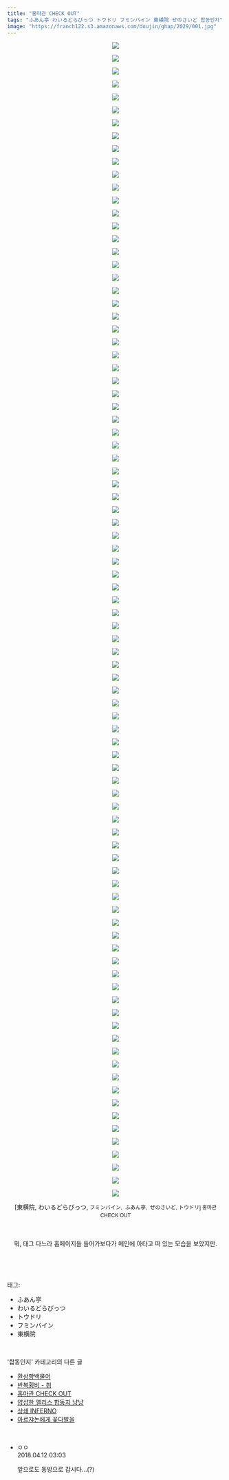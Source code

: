 ```yaml
---
title: "홍마관 CHECK OUT"
tags: "ふあん亭 わいるどらびっつ トウドリ フミンバイン 東横院 ぜのさいど 합동인지"
image: "https://franch122.s3.amazonaws.com/doujin/ghap/2029/001.jpg"
---
```

<div class="article">
<p style="text-align: center; clear: none; float: none;"><img src="{{ site.imgserver4 }}/ghap/2029/001.jpg"/></p>
<p style="text-align: center; clear: none; float: none;"><img src="{{ site.imgserver4 }}/ghap/2029/002.jpg"/></p>
<p style="text-align: center; clear: none; float: none;"><img src="{{ site.imgserver4 }}/ghap/2029/003.jpg"/></p>
<p style="text-align: center; clear: none; float: none;"><img src="{{ site.imgserver4 }}/ghap/2029/004.jpg"/></p>
<p style="text-align: center; clear: none; float: none;"><img src="{{ site.imgserver4 }}/ghap/2029/005.jpg"/></p>
<p style="text-align: center; clear: none; float: none;"><img src="{{ site.imgserver4 }}/ghap/2029/006.jpg"/></p>
<p style="text-align: center; clear: none; float: none;"><img src="{{ site.imgserver4 }}/ghap/2029/007.jpg"/></p>
<p style="text-align: center; clear: none; float: none;"><img src="{{ site.imgserver4 }}/ghap/2029/008.jpg"/></p>
<p style="text-align: center; clear: none; float: none;"><img src="{{ site.imgserver4 }}/ghap/2029/009.jpg"/></p>
<p style="text-align: center; clear: none; float: none;"><img src="{{ site.imgserver4 }}/ghap/2029/010.jpg"/></p>
<p style="text-align: center; clear: none; float: none;"><img src="{{ site.imgserver4 }}/ghap/2029/011.jpg"/></p>
<p style="text-align: center; clear: none; float: none;"><img src="{{ site.imgserver4 }}/ghap/2029/012.jpg"/></p>
<p style="text-align: center; clear: none; float: none;"><img src="{{ site.imgserver4 }}/ghap/2029/013.jpg"/></p>
<p style="text-align: center; clear: none; float: none;"><img src="{{ site.imgserver4 }}/ghap/2029/014.jpg"/></p>
<p style="text-align: center; clear: none; float: none;"><img src="{{ site.imgserver4 }}/ghap/2029/015.jpg"/></p>
<p style="text-align: center; clear: none; float: none;"><img src="{{ site.imgserver4 }}/ghap/2029/016.jpg"/></p>
<p style="text-align: center; clear: none; float: none;"><img src="{{ site.imgserver4 }}/ghap/2029/017.jpg"/></p>
<p style="text-align: center; clear: none; float: none;"><img src="{{ site.imgserver4 }}/ghap/2029/018.jpg"/></p>
<p style="text-align: center; clear: none; float: none;"><img src="{{ site.imgserver4 }}/ghap/2029/019.jpg"/></p>
<p style="text-align: center; clear: none; float: none;"><img src="{{ site.imgserver4 }}/ghap/2029/020.jpg"/></p>
<p style="text-align: center; clear: none; float: none;"><img src="{{ site.imgserver4 }}/ghap/2029/021.jpg"/></p>
<p style="text-align: center; clear: none; float: none;"><img src="{{ site.imgserver4 }}/ghap/2029/022.jpg"/></p>
<p style="text-align: center; clear: none; float: none;"><img src="{{ site.imgserver4 }}/ghap/2029/023.jpg"/></p>
<p style="text-align: center; clear: none; float: none;"><img src="{{ site.imgserver4 }}/ghap/2029/024.jpg"/></p>
<p style="text-align: center; clear: none; float: none;"><img src="{{ site.imgserver4 }}/ghap/2029/025.jpg"/></p>
<p style="text-align: center; clear: none; float: none;"><img src="{{ site.imgserver4 }}/ghap/2029/026.jpg"/></p>
<p style="text-align: center; clear: none; float: none;"><img src="{{ site.imgserver4 }}/ghap/2029/027.jpg"/></p>
<p style="text-align: center; clear: none; float: none;"><img src="{{ site.imgserver4 }}/ghap/2029/028.jpg"/></p>
<p style="text-align: center; clear: none; float: none;"><img src="{{ site.imgserver4 }}/ghap/2029/029.jpg"/></p>
<p style="text-align: center; clear: none; float: none;"><img src="{{ site.imgserver4 }}/ghap/2029/030.jpg"/></p>
<p style="text-align: center; clear: none; float: none;"><img src="{{ site.imgserver4 }}/ghap/2029/031.jpg"/></p>
<p style="text-align: center; clear: none; float: none;"><img src="{{ site.imgserver4 }}/ghap/2029/032.jpg"/></p>
<p style="text-align: center; clear: none; float: none;"><img src="{{ site.imgserver4 }}/ghap/2029/033.jpg"/></p>
<p style="text-align: center; clear: none; float: none;"><img src="{{ site.imgserver4 }}/ghap/2029/034.jpg"/></p>
<p style="text-align: center; clear: none; float: none;"><img src="{{ site.imgserver4 }}/ghap/2029/035.jpg"/></p>
<p style="text-align: center; clear: none; float: none;"><img src="{{ site.imgserver4 }}/ghap/2029/036.jpg"/></p>
<p style="text-align: center; clear: none; float: none;"><img src="{{ site.imgserver4 }}/ghap/2029/037.jpg"/></p>
<p style="text-align: center; clear: none; float: none;"><img src="{{ site.imgserver4 }}/ghap/2029/038.jpg"/></p>
<p style="text-align: center; clear: none; float: none;"><img src="{{ site.imgserver4 }}/ghap/2029/039.jpg"/></p>
<p style="text-align: center; clear: none; float: none;"><img src="{{ site.imgserver4 }}/ghap/2029/040.jpg"/></p>
<p style="text-align: center; clear: none; float: none;"><img src="{{ site.imgserver4 }}/ghap/2029/041.jpg"/></p>
<p style="text-align: center; clear: none; float: none;"><img src="{{ site.imgserver4 }}/ghap/2029/042.jpg"/></p>
<p style="text-align: center; clear: none; float: none;"><img src="{{ site.imgserver4 }}/ghap/2029/043.jpg"/></p>
<p style="text-align: center; clear: none; float: none;"><img src="{{ site.imgserver4 }}/ghap/2029/044.jpg"/></p>
<p style="text-align: center; clear: none; float: none;"><img src="{{ site.imgserver4 }}/ghap/2029/045.jpg"/></p>
<p style="text-align: center; clear: none; float: none;"><img src="{{ site.imgserver4 }}/ghap/2029/046.jpg"/></p>
<p style="text-align: center; clear: none; float: none;"><img src="{{ site.imgserver4 }}/ghap/2029/047.jpg"/></p>
<p style="text-align: center; clear: none; float: none;"><img src="{{ site.imgserver4 }}/ghap/2029/048.jpg"/></p>
<p style="text-align: center; clear: none; float: none;"><img src="{{ site.imgserver4 }}/ghap/2029/049.jpg"/></p>
<p style="text-align: center; clear: none; float: none;"><img src="{{ site.imgserver4 }}/ghap/2029/050.jpg"/></p>
<p style="text-align: center; clear: none; float: none;"><img src="{{ site.imgserver4 }}/ghap/2029/051.jpg"/></p>
<p style="text-align: center; clear: none; float: none;"><img src="{{ site.imgserver4 }}/ghap/2029/052.jpg"/></p>
<p style="text-align: center; clear: none; float: none;"><img src="{{ site.imgserver4 }}/ghap/2029/053.jpg"/></p>
<p style="text-align: center; clear: none; float: none;"><img src="{{ site.imgserver4 }}/ghap/2029/054.jpg"/></p>
<p style="text-align: center; clear: none; float: none;"><img src="{{ site.imgserver4 }}/ghap/2029/055.jpg"/></p>
<p style="text-align: center; clear: none; float: none;"><img src="{{ site.imgserver4 }}/ghap/2029/056.jpg"/></p>
<p style="text-align: center; clear: none; float: none;"><img src="{{ site.imgserver4 }}/ghap/2029/057.jpg"/></p>
<p style="text-align: center; clear: none; float: none;"><img src="{{ site.imgserver4 }}/ghap/2029/058.jpg"/></p>
<p style="text-align: center; clear: none; float: none;"><img src="{{ site.imgserver4 }}/ghap/2029/059.jpg"/></p>
<p style="text-align: center; clear: none; float: none;"><img src="{{ site.imgserver4 }}/ghap/2029/060.jpg"/></p>
<p style="text-align: center; clear: none; float: none;"><img src="{{ site.imgserver4 }}/ghap/2029/061.jpg"/></p>
<p style="text-align: center; clear: none; float: none;"><img src="{{ site.imgserver4 }}/ghap/2029/062.jpg"/></p>
<p style="text-align: center; clear: none; float: none;"><img src="{{ site.imgserver4 }}/ghap/2029/063.jpg"/></p>
<p style="text-align: center; clear: none; float: none;"><img src="{{ site.imgserver4 }}/ghap/2029/064.jpg"/></p>
<p style="text-align: center; clear: none; float: none;"><img src="{{ site.imgserver4 }}/ghap/2029/065.jpg"/></p>
<p style="text-align: center; clear: none; float: none;"><img src="{{ site.imgserver4 }}/ghap/2029/066.jpg"/></p>
<p style="text-align: center; clear: none; float: none;"><img src="{{ site.imgserver4 }}/ghap/2029/067.jpg"/></p>
<p style="text-align: center; clear: none; float: none;"><img src="{{ site.imgserver4 }}/ghap/2029/068.jpg"/></p>
<p style="text-align: center; clear: none; float: none;"><img src="{{ site.imgserver4 }}/ghap/2029/069.jpg"/></p>
<p style="text-align: center; clear: none; float: none;"><img src="{{ site.imgserver4 }}/ghap/2029/070.jpg"/></p>
<p style="text-align: center; clear: none; float: none;"><img src="{{ site.imgserver4 }}/ghap/2029/071.jpg"/></p>
<p style="text-align: center; clear: none; float: none;"><img src="{{ site.imgserver4 }}/ghap/2029/072.jpg"/></p>
<p style="text-align: center; clear: none; float: none;"><img src="{{ site.imgserver4 }}/ghap/2029/073.jpg"/></p>
<p style="text-align: center; clear: none; float: none;"><img src="{{ site.imgserver4 }}/ghap/2029/074.jpg"/></p>
<p style="text-align: center; clear: none; float: none;"><img src="{{ site.imgserver4 }}/ghap/2029/075.jpg"/></p>
<p style="text-align: center; clear: none; float: none;"><img src="{{ site.imgserver4 }}/ghap/2029/076.jpg"/></p>
<p style="text-align: center; clear: none; float: none;"><img src="{{ site.imgserver4 }}/ghap/2029/077.jpg"/></p>
<p style="text-align: center; clear: none; float: none;"><img src="{{ site.imgserver4 }}/ghap/2029/078.jpg"/></p>
<p style="text-align: center; clear: none; float: none;"><img src="{{ site.imgserver4 }}/ghap/2029/079.jpg"/></p>
<p style="text-align: center; clear: none; float: none;"><img src="{{ site.imgserver4 }}/ghap/2029/080.jpg"/></p>
<p style="text-align: center; clear: none; float: none;"><img src="{{ site.imgserver4 }}/ghap/2029/081.jpg"/></p>
<p style="text-align: center; clear: none; float: none;"><img src="{{ site.imgserver4 }}/ghap/2029/082.jpg"/></p>
<p style="text-align: center; clear: none; float: none;"><img src="{{ site.imgserver4 }}/ghap/2029/083.jpg"/></p>
<p style="text-align: center; clear: none; float: none;"><img src="{{ site.imgserver4 }}/ghap/2029/084.jpg"/></p>
<p style="text-align: center; clear: none; float: none;"><img src="{{ site.imgserver4 }}/ghap/2029/085.jpg"/></p>
<p style="text-align: center; clear: none; float: none;"><img src="{{ site.imgserver4 }}/ghap/2029/086.jpg"/></p>
<p style="text-align: center; clear: none; float: none;"><img src="{{ site.imgserver4 }}/ghap/2029/087.jpg"/></p>
<p style="text-align: center; clear: none; float: none;"><img src="{{ site.imgserver4 }}/ghap/2029/088.jpg"/></p>
<p style="text-align: center; clear: none; float: none;"><img src="{{ site.imgserver4 }}/ghap/2029/089.jpg"/></p>
<p style="text-align: center; clear: none; float: none;"><img src="{{ site.imgserver4 }}/ghap/2029/090.jpg"/></p>
<p style="text-align: center; clear: none; float: none;">[東横院, わいるどらびっつ, <span style="font-family: Arial, 돋움, Dotum, AppleGothic, sans-serif; font-size: 12px; line-height: 18px;">フミンバイン,  </span><font face="Arial, 돋움, Dotum, AppleGothic, sans-serif"><span style="font-size: 12px; line-height: 18px;">ふあん亭,  ぜのさいど, トウドリ] 홍마관 CHECK OUT</span></font></p>
<p style="text-align: center; clear: none; float: none;"><font face="Arial, 돋움, Dotum, AppleGothic, sans-serif"><span style="font-size: 12px; line-height: 18px;"><br/></span></font></p>
<p style="text-align: center; clear: none; float: none;">뭐, 태그 다느라 홈페이지들 들어가보다가 메인에 아타고 떠 있는 모습을 보았지만.</p>
<p><br/></p>
</div><br/>
<div class="tagTrail">
<p>태그: </p>
<ul>
<li>ふあん亭</li>
<li>わいるどらびっつ</li>
<li>トウドリ</li>
<li>フミンバイン</li>
<li>東横院</li>
</ul>
</div><br/>
<div class="another">
<p>'합동인지' 카테고리의 다른 글</p>
<ul>
<li><a href="/ghap_2061">환상향백물어</a></li>
<li><a href="/ghap_2044">반복횡비 - 취</a></li>
<li><a href="/ghap_2029">홍마관 CHECK OUT</a></li>
<li><a href="/ghap_2023">얍샵한 앨리스 합동지 냥냥</a></li>
<li><a href="/ghap_1992">상쇄 INFERNO</a></li>
<li><a href="/ghap_1984">아르쟈논에게 꽃다발을</a></li>
</ul>
</div><br/>
<div class="cb_module cb_fluid">
<div class="cb_wrt cb_profile">
<div class="comment">
<ul>
<li class="cb_thumb_off" id="comment15237547">
<div class="cb_comment_area">
<div class="cb_info_area">
<div class="cb_section">
<span class="cb_nick_name">ㅇㅇ</span>
</div>
<div class="cb_section">
<span class="cb_date">2018.04.12 03:03 </span>
</div>
</div>
<div class="cb_dsc_comment">
<p class="cb_dsc">
											앞으로도 동방으로 갑시다...(?)
										</p>
</div>
</div></li>
</ul>
</div>
</div><!-- commentList close -->
</div><br/>
